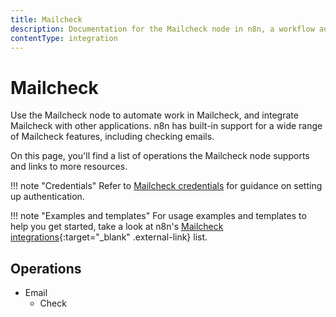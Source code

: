 ```yaml
---
title: Mailcheck
description: Documentation for the Mailcheck node in n8n, a workflow automation platform. Includes details of operations and configuration, and links to examples and credentials information.
contentType: integration
---
```


# Mailcheck

Use the Mailcheck node to automate work in Mailcheck, and integrate Mailcheck with other applications. n8n has built-in support for a wide range of Mailcheck features, including checking emails. 

On this page, you'll find a list of operations the Mailcheck node supports and links to more resources.

!!! note "Credentials"
    Refer to [Mailcheck credentials](/integrations/builtin/credentials/mailcheck/) for guidance on setting up authentication. 

!!! note "Examples and templates"
    For usage examples and templates to help you get started, take a look at n8n's [Mailcheck integrations](https://n8n.io/integrations/mailcheck/){:target="_blank" .external-link} list.


## Operations

* Email
    * Check
